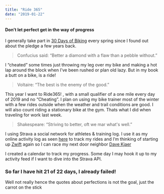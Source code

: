 ```yaml
---
title: "Ride 365"
date: "2019-01-22"
---
```


#### Don’t let perfect get in the way of progress

I generally take part in [30 Days of Biking](https://30daysofbiking.com/) every spring since I found out about the pledge a few years back.

> Confucius said: “Better a diamond with a flaw than a pebble without.”  

I “cheated” some times just throwing my leg over my bike and making a hot lap around the block when I’ve been rushed or plan old lazy.  But in my book a butt on a bike, is a ride! 

> Voltaire: “The best is the enemy of the good.”  

This year I want to Ride365! , with a small qualifier of a one mile every day of 2019 and no “Cheating”.  I plan on using my bike trainer most of the winter with a few rides outside when the weather and trail conditions are good. I will also count riding a stationary bike at the gym.  Thats what I did when traveling for work last week.  

> Shakespeare: “Striving to better, oft we mar what's well.”  

I using Strava  a social network for athletes & training log. I use it as  my online activity log as seen [here](https://www.strava.com/athletes/942665) to track my rides and I’m thinking of starting up [Zwift](https://zwift.com/) again so I can race my next door neighbor [Dave Kjaer](https://davekjaer.com/)

I created a calendar to track my progress. Some day I may hook it up to my activity feed if I want to dive into the Strava API. 

### So far I have hit 21 of 22 days, I already failed! 

Well not really hence the quotes about perfections is not the goal, just the carrot on the stick